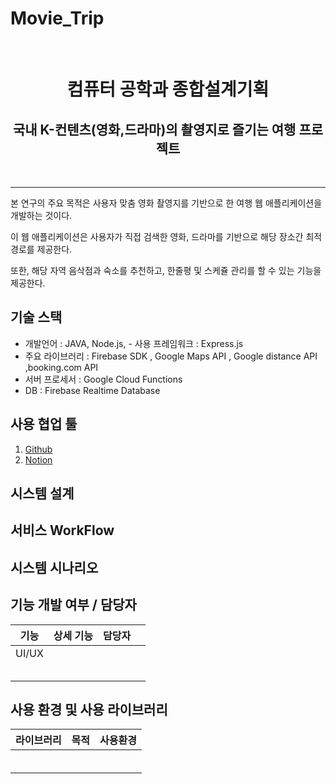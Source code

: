 # Movie_Trip
<br>
<h1 align="center"> 컴퓨터 공학과 종합설계기획 </h1>
<h2 align="center"> 국내 K-컨텐츠(영화,드라마)의 촬영지로 즐기는 여행 프로젝트 </h2>
<br> 

---

본 연구의 주요 목적은 사용자 맞춤 영화 촬영지를 기반으로 한 여행 웹 애플리케이션을 개발하는 것이다. 

이 웹 애플리케이션은 사용자가 직접 검색한 영화, 드라마를 기반으로 해당 장소간 최적경로를 제공한다.

또한, 해당 자역 음삭점과 숙소를 추천하고, 한줄평 및 스케쥴 관리를 할 수 있는 기능을 제공한다.






## 기술 스택

 - 개발언어 : JAVA, Node.js,             - 사용 프레임워크 :  Express.js
 - 주요 라이브러리 : Firebase SDK , Google Maps API , Google distance API ,booking.com API
 - 서버 프로세서 : Google Cloud Functions  
 - DB : Firebase Realtime Database

## 사용 협업 툴

1. [Github](https://github.com/kpuce2021/Dandelion)
2. [Notion](https://trello.com/b/BMWAK0oT)



## 시스템 설계




## 서비스 WorkFlow




## 시스템 시나리오

## 기능 개발 여부 / 담당자

|   기능   |                    상세 기능                    | 담당자 |  |
| :------: | :---------------------------------------------: | :----: | :-------: |
|  UI/UX   |                                                 |        |           |
|          |                                                 |        |           |
|          |                                                 |        |           |
|          |                                                 |        |           |
|          |                                                 |        |           |
|          |                                                 |        |           |



## 사용 환경 및 사용 라이브러리

| 라이브러리 |     목적      | 사용환경 |
| :--------: | :-----------: | :------: |
|            |               |          |
|            |               |          |
|            |               |          |
|            |               |          |
|            |               |          |
|            |               |          |
